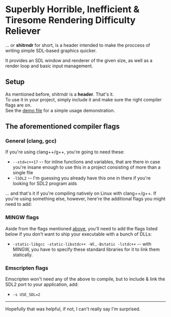 # Superbly Horrible, Inefficient & Tiresome Rendering Difficulty Reliever
... or **shitrndr** for short, is a header intended to make the proccess of writing simple SDL-based graphics quicker.

It provides an SDL window and renderer of the given size, as well as a render loop and basic input management.

## Setup
As mentioned before, shitrndr is a **header**. That's it.  
To use it in your project, simply include it and make sure the right compiler flags are on.  
See the [demo file](https://github.com/ArgonBeryllium/shitrndr/blob/master/src/demo.cpp) for a simple usage demonstration.

## The aforementioned compiler flags

### General (clang, gcc)
If you're using clang++/g++, you're going to need these:
- `--std=c++17` -- for inline functions and variables, that are there in case you're insane enough to use this in a project consisting of more than a single file
- `-lSDL2` -- I'm guessing you already have this one in there if you're looking for SDL2 program aids

... and that's it if you're compiling natively on Linux with clang++/g++. If you're using something else, however, here're the additional flags you might need to add:

### MINGW flags
Aside from the flags mentioned [above](#general-clang-gcc), you'll need to add the flags listed below if you don't want to ship your executable with a bunch of DLLs:
- `-static-libgcc -static-libstdc++ -Wl,-Bstatic -lstdc++` -- with MINGW, you have to specify these standard libraries for it to link them statically.

### Emscripten flags
Emscripten won't need any of the above to compile, but to include & link the SDL2 port to your application, add:
- `-s USE_SDL=2`

---

Hopefully that was helpful, if not, I can't really say I'm surprised.
